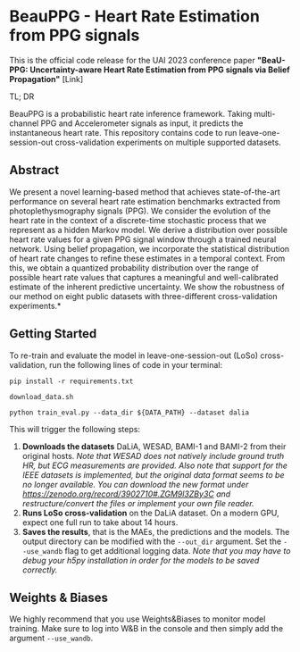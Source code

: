 # BeauPPG - Heart Rate Estimation from PPG signals

This is the official code release for the UAI 2023 conference paper **"BeaU-PPG: Uncertainty-aware Heart Rate Estimation from PPG signals via Belief Propagation"** [Link]

TL; DR

BeauPPG is a probabilistic heart rate inference framework. Taking multi-channel PPG and Accelerometer signals as input, it predicts the instantaneous heart rate. This repository contains code to run leave-one-session-out cross-validation experiments on multiple supported datasets.

## Abstract
 We present a novel learning-based method that achieves state-of-the-art performance on several heart rate estimation benchmarks extracted from photoplethysmography signals (PPG). We consider the evolution of the heart rate in the context of a discrete-time stochastic process that we represent as a hidden Markov model. We derive a distribution over possible heart rate values for a given PPG signal window through a trained neural network. Using belief propagation, we incorporate the statistical distribution of heart rate changes to refine these estimates in a temporal context. From this, we obtain a quantized probability distribution over the range of possible heart rate values that captures a meaningful and well-calibrated estimate of the inherent predictive uncertainty. We show the robustness of our method on eight public datasets with three-different cross-validation experiments.*


## Getting Started
To re-train and evaluate the model in leave-one-session-out (LoSo) cross-validation, run the following lines of code in your terminal:

`pip install -r requirements.txt`

 `download_data.sh`
 
`python train_eval.py --data_dir ${DATA_PATH} --dataset dalia `

This will trigger the following steps:
1. **Downloads the datasets** DaLiA, WESAD, BAMI-1 and BAMI-2 from their original hosts. *Note that WESAD does not natively include  ground truth HR, but ECG measurements are provided. Also note that support for the IEEE datasets is implemented, but the original data format seems to be no longer available. You can download the new format under https://zenodo.org/record/3902710#.ZGM9l3ZBy3C and restructure/convert the files or implement your own file reader.*
2. **Runs LoSo cross-validation** on the DaLiA dataset. On a modern GPU, expect one full run to take about 14 hours.
3. **Saves the results**, that is the MAEs, the predictions and the models. The output directory can be modified with the `--out_dir` argument. Set the `--use_wandb` flag to get additional logging data. *Note that you may have to debug your h5py installation in order for the models to be saved correctly.*

## Weights & Biases

We highly recommend that you use Weights&Biases to monitor model training. Make sure to log into W&B in the console and then simply add the argument `--use_wandb`.


